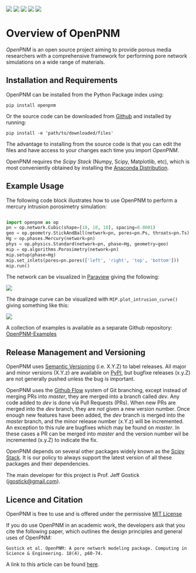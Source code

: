 [![](https://badge.fury.io/py/openpnm.svg)](https://pypi.python.org/pypi/openpnm)  [![](https://travis-ci.org/PMEAL/OpenPNM.svg?branch=master)](https://travis-ci.org/PMEAL/OpenPNM)
[![](https://codecov.io/gh/PMEAL/OpenPNM/branch/master/graph/badge.svg)](https://codecov.io/gh/PMEAL/OpenPNM)
[![](https://img.shields.io/badge/ReadTheDocs-GO-blue.svg)](http://openpnm.readthedocs.io/en/master/)
[![](https://ci.appveyor.com/api/projects/status/7lmjmjbq09p8l5dn/branch/master?svg=true&passingText=windows%20-%20OK)](https://ci.appveyor.com/project/jgostick/openpnm/branch/master)

# Overview of OpenPNM

*OpenPNM* is an open source project aiming to provide porous media researchers with a comprehensive framework for performing pore network simulations on a wide range of materials.

## Installation and Requirements

OpenPNM can be installed from the Python Package index using:

```
pip install openpnm
```

Or the source code can be downloaded from [Github](https://github.com/pmeal/OpenPNM/) and installed by running:

```
pip install -e 'path/to/downloaded/files'
```

The advantage to installing from the source code is that you can edit the files and have access to your changes each time you import *OpenPNM*.

OpenPNM requires the *Scipy Stack* (Numpy, Scipy, Matplotlib, etc), which is most conveniently obtained by installing the [Anaconda Distribution](https://conda.io/docs/user-guide/install/download.html).

## Example Usage

The following code block illustrates how to use OpenPNM to perform a mercury intrusion porosimetry simulation:

``` python

import openpnm as op
pn = op.network.Cubic(shape=[10, 10, 10], spacing=0.0001)
geo = op.geometry.StickAndBall(network=pn, pores=pn.Ps, throats=pn.Ts)
Hg = op.phases.Mercury(network=pn)
phys = op.physics.Standard(network=pn, phase=Hg, geometry=geo)
mip = op.algorithms.Porosimetry(network=pn)
mip.setup(phase=Hg)
mip.set_inlets(pores=pn.pores(['left', 'right', 'top', 'bottom']))
mip.run()

```

The network can be visualized in [Paraview](http://www.paraview.org) giving the following:

![](https://i.imgur.com/mSDrIBOm.png)

The drainage curve can be visualized with `MIP.plot_intrusion_curve()` giving something like this:

![](https://i.imgur.com/1C2uXt9m.png)

A collection of examples is available as a separate Github repository: [OpenPNM-Examples](https://www.github.com/PMEAL/OpenPNM-Examples)

## Release Management and Versioning

OpenPNM uses [Semantic Versioning](http://semver.org) (i.e. X.Y.Z) to label releases.  All major and minor versions (X.Y.z) are available on [PyPI](https://pypi.python.org/pypi), but bugfixe releases (x.y.Z) are not generally pushed unless the bug is important.

OpenPNM uses the [Github Flow](https://guides.github.com/introduction/flow/) system of Git branching, except instead of merging PRs into *master*, they are merged into a branch called *dev*. Any code added to *dev* is done via Pull Requests (PRs).  When new PRs are merged into the *dev* branch, they are *not* given a new version number. Once enough new features have been added, the *dev* branch is merged into the *master* branch, and the minor release number (x.Y.z) will be incremented. An exception to this rule are bugfixes which may be found on *master*.  In these cases a PR can be merged into *master* and the version number wil be incremented (x.y.Z) to indicate the fix.

OpenPNM depends on several other packages widely known as the [Scipy Stack](https://www.scipy.org/stackspec.html).  It is our policy to always support the latest version of all these packages and their dependencies.

The main developer for this project is Prof. Jeff Gostick (jgostick@gmail.com).

## Licence and Citation

OpenPNM is free to use and is offered under the permissive [MIT License](http://opensource.org/licenses/MIT)

If you do use OpenPNM in an academic work, the developers ask that you cite the following paper, which outlines the design principles and general uses of OpenPNM:

    Gostick et al. OpenPNM: A pore network modeling package. Computing in Science & Engineering. 18(4), p60-74.

A link to this article can be found [here](http://doi.org/10.1109/MCSE.2016.49).
